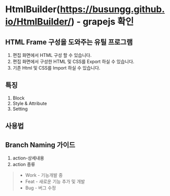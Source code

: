 # HtmlBuilder(https://busungg.github.io/HtmlBuilder/) - grapejs 확인

## HTML Frame 구성을 도와주는 유틸 프로그램
1. 편집 화면에서 HTML 구성 할 수 있습니다.
2. 편집 화면에서 구성한 HTML 및 CSS를 Export 하실 수 있습니다.
3. 기존 Html 및 CSS를 Import 하실 수 있습니다.

## 특징
1. Block
2. Style & Attribute
3. Setting

## 사용법

## Branch Naming 가이드
1. action-상세내용
2. action 종류
>* Work - 기능개발 중
>* Feat - 새로운 기능 추가 및 개발
>* Bug - 버그 수정
